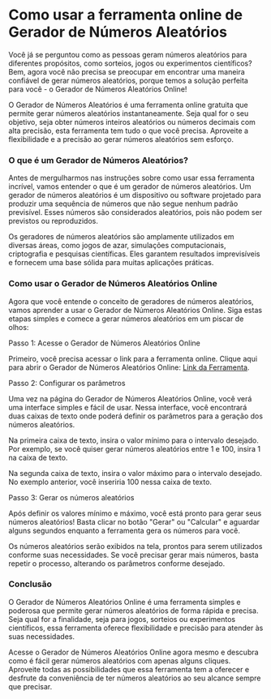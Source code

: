 Como usar a ferramenta online de Gerador de Números Aleatórios
==============================================================

Você já se perguntou como as pessoas geram números aleatórios para diferentes propósitos, como sorteios, jogos ou experimentos científicos? Bem, agora você não precisa se preocupar em encontrar uma maneira confiável de gerar números aleatórios, porque temos a solução perfeita para você - o Gerador de Números Aleatórios Online!

O Gerador de Números Aleatórios é uma ferramenta online gratuita que permite gerar números aleatórios instantaneamente. Seja qual for o seu objetivo, seja obter números inteiros aleatórios ou números decimais com alta precisão, esta ferramenta tem tudo o que você precisa. Aproveite a flexibilidade e a precisão ao gerar números aleatórios sem esforço.

### O que é um Gerador de Números Aleatórios?

Antes de mergulharmos nas instruções sobre como usar essa ferramenta incrível, vamos entender o que é um gerador de números aleatórios. Um gerador de números aleatórios é um dispositivo ou software projetado para produzir uma sequência de números que não segue nenhum padrão previsível. Esses números são considerados aleatórios, pois não podem ser previstos ou reproduzidos.

Os geradores de números aleatórios são amplamente utilizados em diversas áreas, como jogos de azar, simulações computacionais, criptografia e pesquisas científicas. Eles garantem resultados imprevisíveis e fornecem uma base sólida para muitas aplicações práticas.

### Como usar o Gerador de Números Aleatórios Online

Agora que você entende o conceito de geradores de números aleatórios, vamos aprender a usar o Gerador de Números Aleatórios Online. Siga estas etapas simples e comece a gerar números aleatórios em um piscar de olhos:

Passo 1: Acesse o Gerador de Números Aleatórios Online

Primeiro, você precisa acessar o link para a ferramenta online. Clique aqui para abrir o Gerador de Números Aleatórios Online: [Link da Ferramenta](https://www.onlinecalculatorsfree.com/pt/math/random-number-generator.html).

Passo 2: Configurar os parâmetros

Uma vez na página do Gerador de Números Aleatórios Online, você verá uma interface simples e fácil de usar. Nessa interface, você encontrará duas caixas de texto onde poderá definir os parâmetros para a geração dos números aleatórios.

Na primeira caixa de texto, insira o valor mínimo para o intervalo desejado. Por exemplo, se você quiser gerar números aleatórios entre 1 e 100, insira 1 na caixa de texto.

Na segunda caixa de texto, insira o valor máximo para o intervalo desejado. No exemplo anterior, você inseriria 100 nessa caixa de texto.

Passo 3: Gerar os números aleatórios

Após definir os valores mínimo e máximo, você está pronto para gerar seus números aleatórios! Basta clicar no botão "Gerar" ou "Calcular" e aguardar alguns segundos enquanto a ferramenta gera os números para você.

Os números aleatórios serão exibidos na tela, prontos para serem utilizados conforme suas necessidades. Se você precisar gerar mais números, basta repetir o processo, alterando os parâmetros conforme desejado.

### Conclusão

O Gerador de Números Aleatórios Online é uma ferramenta simples e poderosa que permite gerar números aleatórios de forma rápida e precisa. Seja qual for a finalidade, seja para jogos, sorteios ou experimentos científicos, essa ferramenta oferece flexibilidade e precisão para atender às suas necessidades.

Acesse o Gerador de Números Aleatórios Online agora mesmo e descubra como é fácil gerar números aleatórios com apenas alguns cliques. Aproveite todas as possibilidades que essa ferramenta tem a oferecer e desfrute da conveniência de ter números aleatórios ao seu alcance sempre que precisar.